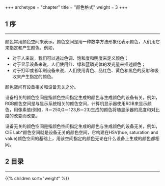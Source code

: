 +++
archetype = "chapter"
title = "颜色格式"
weight = 3
+++


## 1 序
<hr>

颜色常用颜色空间来表示。颜色空间是用一种数学方法形象化表示颜色，人们用它来指定和产生颜色。例如，
* 对于人来说，我们可以通过色调、饱和度和明度来定义颜色；
* 对于显示设备来说，人们使用红、绿和蓝磷光体的发光量来描述颜色；
* 对于打印或者印刷设备来说，人们使用青色、品红色、黄色和黑色的反射和吸收来产生指定的颜色。

颜色空间有设备相关和设备无关之分。

设备相关的颜色空间是指颜色空间指定生成的颜色与生成颜色的设备有关。例如，RGB颜色空间是与显示系统相关的颜色空间，计算机显示器使用RGB来显示颜色，用像素值(例如，R＝250,G＝123,B＝23)生成的颜色将随显示器的亮度和对比度的改变而改变。

设备无关的颜色空间是指颜色空间指定生成的颜色与生成颜色的设备无关，例如，CIE Lab*颜色空间就是设备无关的颜色空间，它构建在HSV(hue, saturation and value)颜色空间的基础上，用该空间指定的颜色无论在什么设备上生成的颜色都相同。


## 2 目录
<hr>

{{% children sort="weight" %}}